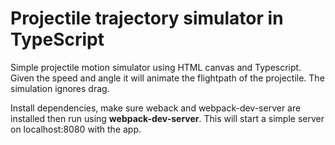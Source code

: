 # Projectile trajectory simulator in TypeScript

Simple projectile motion simulator using HTML canvas and Typescript. Given the speed and angle it will animate the flightpath of the projectile. The simulation ignores drag.

Install dependencies, make sure weback and webpack-dev-server are installed then run using **webpack-dev-server**. This will start a simple server on localhost:8080 with the app.

